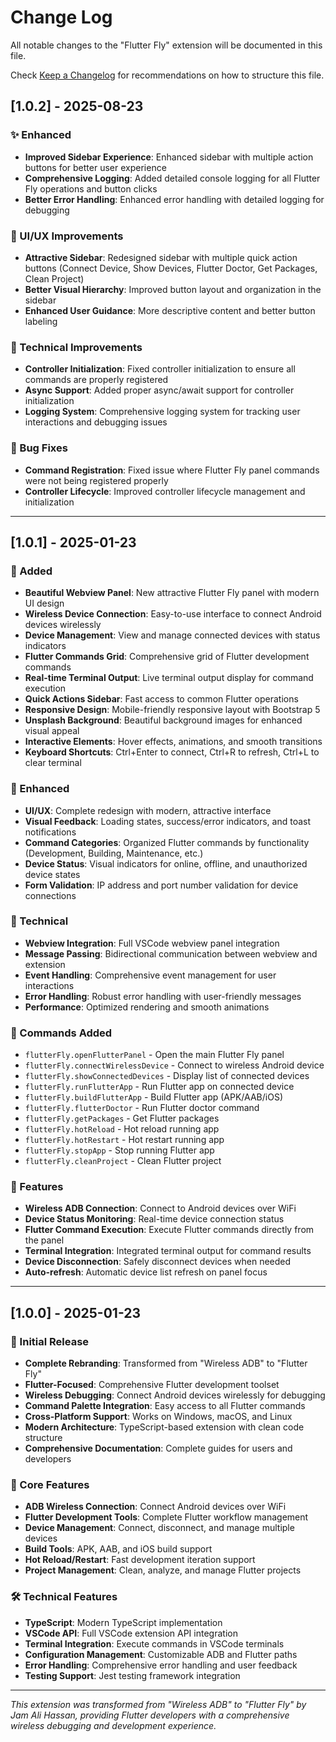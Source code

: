# Change Log

All notable changes to the "Flutter Fly" extension will be documented in this file.

Check [Keep a Changelog](http://keepachanglog.com/) for recommendations on how to structure this file.

## [1.0.2] - 2025-08-23

### ✨ Enhanced
- **Improved Sidebar Experience**: Enhanced sidebar with multiple action buttons for better user experience
- **Comprehensive Logging**: Added detailed console logging for all Flutter Fly operations and button clicks
- **Better Error Handling**: Enhanced error handling with detailed logging for debugging

### 🎨 UI/UX Improvements
- **Attractive Sidebar**: Redesigned sidebar with multiple quick action buttons (Connect Device, Show Devices, Flutter Doctor, Get Packages, Clean Project)
- **Better Visual Hierarchy**: Improved button layout and organization in the sidebar
- **Enhanced User Guidance**: More descriptive content and better button labeling

### 🔧 Technical Improvements
- **Controller Initialization**: Fixed controller initialization to ensure all commands are properly registered
- **Async Support**: Added proper async/await support for controller initialization
- **Logging System**: Comprehensive logging system for tracking user interactions and debugging issues

### 🐛 Bug Fixes
- **Command Registration**: Fixed issue where Flutter Fly panel commands were not being registered properly
- **Controller Lifecycle**: Improved controller lifecycle management and initialization

---

## [1.0.1] - 2025-01-23

### 🚀 Added
- **Beautiful Webview Panel**: New attractive Flutter Fly panel with modern UI design
- **Wireless Device Connection**: Easy-to-use interface to connect Android devices wirelessly
- **Device Management**: View and manage connected devices with status indicators
- **Flutter Commands Grid**: Comprehensive grid of Flutter development commands
- **Real-time Terminal Output**: Live terminal output display for command execution
- **Quick Actions Sidebar**: Fast access to common Flutter operations
- **Responsive Design**: Mobile-friendly responsive layout with Bootstrap 5
- **Unsplash Background**: Beautiful background images for enhanced visual appeal
- **Interactive Elements**: Hover effects, animations, and smooth transitions
- **Keyboard Shortcuts**: Ctrl+Enter to connect, Ctrl+R to refresh, Ctrl+L to clear terminal

### 🎨 Enhanced
- **UI/UX**: Complete redesign with modern, attractive interface
- **Visual Feedback**: Loading states, success/error indicators, and toast notifications
- **Command Categories**: Organized Flutter commands by functionality (Development, Building, Maintenance, etc.)
- **Device Status**: Visual indicators for online, offline, and unauthorized device states
- **Form Validation**: IP address and port number validation for device connections

### 🔧 Technical
- **Webview Integration**: Full VSCode webview panel integration
- **Message Passing**: Bidirectional communication between webview and extension
- **Event Handling**: Comprehensive event management for user interactions
- **Error Handling**: Robust error handling with user-friendly messages
- **Performance**: Optimized rendering and smooth animations

### 📱 Commands Added
- `flutterFly.openFlutterPanel` - Open the main Flutter Fly panel
- `flutterFly.connectWirelessDevice` - Connect to wireless Android device
- `flutterFly.showConnectedDevices` - Display list of connected devices
- `flutterFly.runFlutterApp` - Run Flutter app on connected device
- `flutterFly.buildFlutterApp` - Build Flutter app (APK/AAB/iOS)
- `flutterFly.flutterDoctor` - Run Flutter doctor command
- `flutterFly.getPackages` - Get Flutter packages
- `flutterFly.hotReload` - Hot reload running app
- `flutterFly.hotRestart` - Hot restart running app
- `flutterFly.stopApp` - Stop running Flutter app
- `flutterFly.cleanProject` - Clean Flutter project

### 🎯 Features
- **Wireless ADB Connection**: Connect to Android devices over WiFi
- **Device Status Monitoring**: Real-time device connection status
- **Flutter Command Execution**: Execute Flutter commands directly from the panel
- **Terminal Integration**: Integrated terminal output for command results
- **Device Disconnection**: Safely disconnect devices when needed
- **Auto-refresh**: Automatic device list refresh on panel focus

---

## [1.0.0] - 2025-01-23

### 🎉 Initial Release
- **Complete Rebranding**: Transformed from "Wireless ADB" to "Flutter Fly"
- **Flutter-Focused**: Comprehensive Flutter development toolset
- **Wireless Debugging**: Connect Android devices wirelessly for debugging
- **Command Palette Integration**: Easy access to all Flutter commands
- **Cross-Platform Support**: Works on Windows, macOS, and Linux
- **Modern Architecture**: TypeScript-based extension with clean code structure
- **Comprehensive Documentation**: Complete guides for users and developers

### 🚀 Core Features
- **ADB Wireless Connection**: Connect Android devices over WiFi
- **Flutter Development Tools**: Complete Flutter workflow management
- **Device Management**: Connect, disconnect, and manage multiple devices
- **Build Tools**: APK, AAB, and iOS build support
- **Hot Reload/Restart**: Fast development iteration support
- **Project Management**: Clean, analyze, and manage Flutter projects

### 🛠️ Technical Features
- **TypeScript**: Modern TypeScript implementation
- **VSCode API**: Full VSCode extension API integration
- **Terminal Integration**: Execute commands in VSCode terminals
- **Configuration Management**: Customizable ADB and Flutter paths
- **Error Handling**: Comprehensive error handling and user feedback
- **Testing Support**: Jest testing framework integration

---

*This extension was transformed from "Wireless ADB" to "Flutter Fly" by Jam Ali Hassan, providing Flutter developers with a comprehensive wireless debugging and development experience.*



